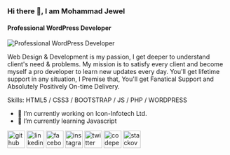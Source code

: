 ### Hi there 👋, I am Mohammad Jewel
#### Professional WordPress Developer
![Professional WordPress Developer](https://holdings.ecombd24.com/wp-content/uploads/2021/12/myprofile.png)

Web Design & Development is my passion, I get deeper to understand client's need & problems. My mission is to satisfy every client and become myself a pro developer to learn new updates every day. You'll get lifetime support in any situation, I Premise that, You'll get Fanatical Support and Absolutely Positively On-time Delivery.

Skills: HTML5 / CSS3 / BOOTSTRAP / JS /  PHP / WORDPRESS

- 🔭 I’m currently working on Icon-Infotech Ltd. 
- 🌱 I’m currently learning Javascript 


[<img src='https://cdn.jsdelivr.net/npm/simple-icons@3.0.1/icons/github.svg' alt='github' height='40'>](https://github.com/https://github.com/jewelmm10)  [<img src='https://cdn.jsdelivr.net/npm/simple-icons@3.0.1/icons/linkedin.svg' alt='linkedin' height='40'>](https://www.linkedin.com/in/https://www.linkedin.com/in/jewelmm9/)  [<img src='https://cdn.jsdelivr.net/npm/simple-icons@3.0.1/icons/facebook.svg' alt='facebook' height='40'>](https://www.facebook.com/https://www.facebook.com/jewelmm9)  [<img src='https://cdn.jsdelivr.net/npm/simple-icons@3.0.1/icons/instagram.svg' alt='instagram' height='40'>](https://www.instagram.com/https://www.instagram.com/jewelmm9//)  [<img src='https://cdn.jsdelivr.net/npm/simple-icons@3.0.1/icons/twitter.svg' alt='twitter' height='40'>](https://twitter.com/https://twitter.com/jewelmm10)  [<img src='https://cdn.jsdelivr.net/npm/simple-icons@3.0.1/icons/codepen.svg' alt='codepen' height='40'>](https://codepen.io/https://codepen.io/jewelmm9)  [<img src='https://cdn.jsdelivr.net/npm/simple-icons@3.0.1/icons/stackoverflow.svg' alt='stackoverflow' height='40'>](https://stackoverflow.com/users/https://stackoverflow.com/users/6336206/mohammad-jewel)  
